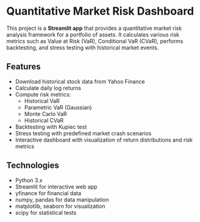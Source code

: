# Quantitative Market Risk Dashboard

This project is a **Streamlit app** that provides a quantitative market risk analysis framework for a portfolio of assets. It calculates various risk metrics such as Value at Risk (VaR), Conditional VaR (CVaR), performs backtesting, and stress testing with historical market events.

## Features

- Download historical stock data from Yahoo Finance
- Calculate daily log returns
- Compute risk metrics:
  - Historical VaR
  - Parametric VaR (Gaussian)
  - Monte Carlo VaR
  - Historical CVaR
- Backtesting with Kupiec test
- Stress testing with predefined market crash scenarios
- Interactive dashboard with visualization of return distributions and risk metrics

## Technologies

- Python 3.x
- Streamlit for interactive web app
- yfinance for financial data
- numpy, pandas for data manipulation
- matplotlib, seaborn for visualization
- scipy for statistical tests

